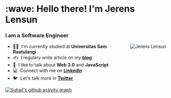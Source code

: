 <h1 align="left" id="jerensl-title">:wave: Hello there! I'm Jerens Lensun</h1>
<h3 align="left">I am a Software Engineer</h3>


<a href="#jerensl-title">
  <img src="https://github-readme-stats.vercel.app/api?username=jerensl&show_icons=true&theme=react&count_private=true&include_all_commits=true" alt="Jerens Lensun" align="right" />
</a>

- 🧑‍🎓 &nbsp;I'm currently studied at **Universitas Sam Raatulangi**
- :writing_hand: &nbsp;I regulary write article on my **[blog]**
- :speech_balloon: &nbsp;I like to talk about **Web 3.0** and **JavaScript**
- :computer: &nbsp;Connect with me on **[LinkedIn]**
- :bird: &nbsp;Let's talk more in **[Twitter]**

[linkedin]: https://www.linkedin.com/in/jerensl "LinkedIn"
[twitter]: https://twitter.com/jerensl22 "Twitter"
[blog]: https://www.jerenslensun.com/blog "Blog"

[![Suhail's github activity graph](https://activity-graph.herokuapp.com/graph?username=jerensl&theme=react-dark)](https://github.com/jerensl)